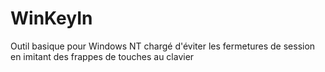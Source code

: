 # WinKeyIn
Outil basique pour Windows NT chargé d'éviter les fermetures de session
en imitant des frappes de touches au clavier
